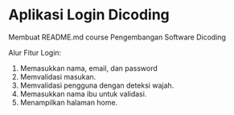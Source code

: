 # Aplikasi Login Dicoding

Membuat README.md course Pengembangan Software Dicoding

Alur Fitur Login:

1. Memasukkan nama, email, dan password
2. Memvalidasi masukan.
3. Memvalidasi pengguna dengan deteksi wajah.
4. Memasukkan nama ibu untuk validasi.
5. Menampilkan halaman home.

